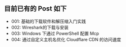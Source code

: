 ## 目前已有的 Post 如下

- 001: 基础的下载软件和解压缩入门实践
- 002: Wireshark的下载与安装
- 003: Windows 下通过 PowerShell 配置 Mcp
- 004: 通过自定义主机名优化 Cloudflare CDN 的访问速度
